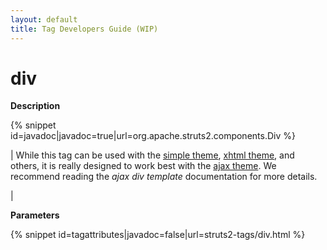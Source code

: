 ```yaml
---
layout: default
title: Tag Developers Guide (WIP)
---
```


# div

__Description__



{% snippet id=javadoc|javadoc=true|url=org.apache.struts2.components.Div %}



| While this tag can be used with the [simple theme](#PAGE_14291), [xhtml theme](#PAGE_13834), and others, it is really designed to work best with the [ajax theme](#PAGE_14205). We recommend reading the _ajax div template_  documentation for more details.

| 

__Parameters__



{% snippet id=tagattributes|javadoc=false|url=struts2-tags/div.html %}
